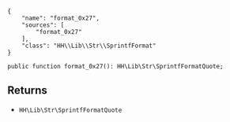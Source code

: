 ``` yamlmeta
{
    "name": "format_0x27",
    "sources": [
        "format_0x27"
    ],
    "class": "HH\\Lib\\Str\\SprintfFormat"
}
```




``` Hack
public function format_0x27(): HH\Lib\Str\SprintfFormatQuote;
```




## Returns




+ ` HH\Lib\Str\SprintfFormatQuote `
<!-- HHAPIDOC -->
